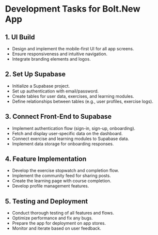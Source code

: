 # Development Tasks for Bolt.New App

## 1. UI Build
- Design and implement the mobile-first UI for all app screens.
- Ensure responsiveness and intuitive navigation.
- Integrate branding elements and logos.

## 2. Set Up Supabase
- Initialize a Supabase project.
- Set up authentication with email/password.
- Create tables for user data, exercises, and learning modules.
- Define relationships between tables (e.g., user profiles, exercise logs).

## 3. Connect Front-End to Supabase
- Implement authentication flow (sign-in, sign-up, onboarding).
- Fetch and display user-specific data on the dashboard.
- Connect exercise and learning modules to Supabase data.
- Implement data storage for onboarding responses.

## 4. Feature Implementation
- Develop the exercise stopwatch and completion flow.
- Implement the community feed for sharing posts.
- Create the learning page with course completion.
- Develop profile management features.

## 5. Testing and Deployment
- Conduct thorough testing of all features and flows.
- Optimize performance and fix any bugs.
- Prepare the app for deployment on app stores.
- Monitor and iterate based on user feedback. 